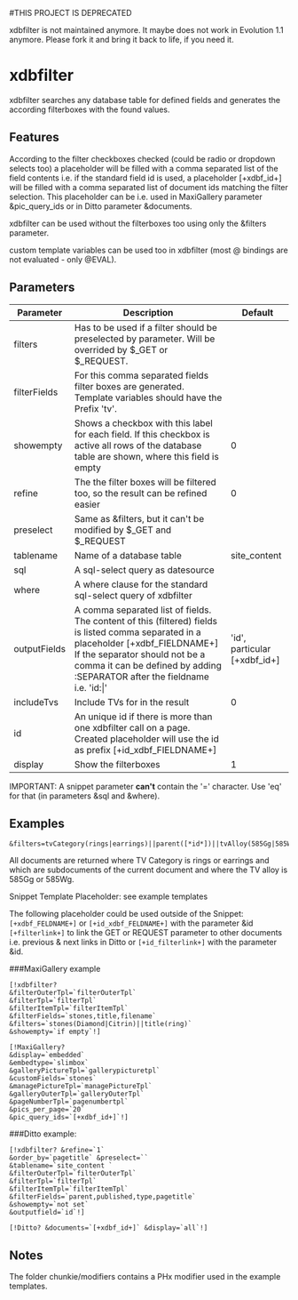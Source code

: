 #THIS PROJECT IS DEPRECATED

xdbfilter is not maintained anymore. It maybe does not work in Evolution 1.1 anymore. Please fork it and bring it back to life, if you need it.

xdbfilter
================================================================================

xdbfilter searches any database table for defined fields and generates the according filterboxes with the found values.

Features
--------------------------------------------------------------------------------

According to the filter checkboxes checked (could be radio or dropdown selects too) a placeholder will be filled with a comma separated list of the field contents i.e. if the standard field id is used, a placeholder [+xdbf_id+] will be filled with a comma separated list of document ids matching the filter selection. This placeholder can be i.e. used in MaxiGallery parameter &pic_query_ids or in Ditto parameter &documents.

xdbfilter can be used without the filterboxes too using only the &filters parameter.

custom template variables can be used too in xdbfilter (most @ bindings are not evaluated - only @EVAL).


Parameters
--------------------------------------------------------------------------------


Parameter | Description | Default
----------|-------------|--------
filters | Has to be used if a filter should be preselected by parameter. Will be overrided by $_GET or $_REQUEST. |
filterFields | For this comma separated fields filter boxes are generated. Template variables should have the Prefix 'tv'. |
showempty | Shows a checkbox with this label for each field. If this checkbox is active all rows of the database table are shown,   where this field is empty | 0
refine | The the filter boxes will be filtered too, so the result can be refined easier | 0
preselect | Same as &filters, but it can't be modified by $_GET and $_REQUEST |
tablename | Name of a database table | site_content
sql | A sql-select query as datesource |
where | A where clause for the standard sql-select query of xdbfilter |
outputFields | A comma separated list of fields. The content of this (filtered) fields is listed comma separated in a placeholder  [+xdbf_FIELDNAME+] If the separator should not be a comma it can be defined by adding :SEPARATOR after the fieldname i.e. 'id:&#124;' | 'id', particular [+xdbf_id+]
includeTvs | Include TVs for in the result | 0
id | An unique id if there is more than one xdbfilter call on a page. Created placeholder will use the id as prefix [+id_xdbf_FIELDNAME+] |
display | Show the filterboxes | 1

IMPORTANT: A snippet parameter **can't** contain the '=' character. Use 'eq' for that (in parameters &sql and &where).


Examples
--------------------------------------------------------------------------------

```
&filters=tvCategory(rings|earrings)||parent([*id*])||tvAlloy(585Gg|585Wg)
```

All documents are returned where TV Category is rings or earrings and which are subdocuments of the current document and where the TV alloy is 585Gg or 585Wg.

Snippet Template Placeholder: see example templates

The following placeholder could be used outside of the Snippet: `[+xdbf_FELDNAME+]` or `[+id_xdbf_FELDNAME+]` with the parameter &id `[+filterlink+]` to link the GET or REQUEST parameter to other documents i.e. previous & next links in Ditto or `[+id_filterlink+]` with the parameter &id.

###MaxiGallery example

```
[!xdbfilter? 
&filterOuterTpl=`filterOuterTpl` 
&filterTpl=`filterTpl` 
&filterItemTpl=`filterItemTpl`
&filterFields=`stones,title,filename`
&filters=`stones(Diamond|Citrin)||title(ring)` 
&showempty=`if empty`!]

[!MaxiGallery? 
&display=`embedded` 
&embedtype=`slimbox`
&galleryPictureTpl=`gallerypicturetpl` 
&customFields=`stones`
&managePictureTpl=`managePictureTpl` 
&galleryOuterTpl=`galleryOuterTpl`
&pageNumberTpl=`pagenumbertpl` 
&pics_per_page=`20`
&pic_query_ids=`[+xdbf_id+]`!]
```

###Ditto example:

```
[!xdbfilter? &refine=`1` 
&order_by=`pagetitle` &preselect=`` 
&tablename=`site_content ` 
&filterOuterTpl=`filterOuterTpl` 
&filterTpl=`filterTpl`
&filterItemTpl=`filterItemTpl` 
&filterFields=`parent,published,type,pagetitle`
&showempty=`not set`
&outputfield=`id`!]

[!Ditto? &documents=`[+xdbf_id+]` &display=`all`!] 
```


Notes
--------------------------------------------------------------------------------

The folder chunkie/modifiers contains a PHx modifier used in the example
templates.
